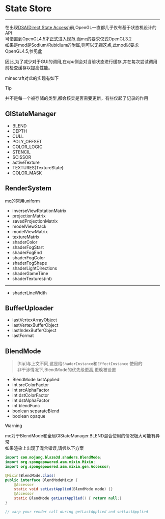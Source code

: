 # State Store

---

在出现[DSA(Direct State Access)](https://www.khronos.org/opengl/wiki/Direct_State_Access)前,OpenGL一直都几乎仅有基于状态机设计的API  
可惜直到OpenGL4.5才正式进入规范,而mc的要求仅式OpenGL3.2  
如果是mod是Sodium/Rubidium的附属,则可以无视这点,此mod以要求OpenGL4.5,参见[此](https://github.com/CaffeineMC/sodium-fabric/commit/01321b0082cea08316b74eff374227d12bb50645)  

因此,为了减少对于GUI的调用,在cpu侧会对当前状态进行缓存,并在每次尝试调用前检查缓存以提高性能。

minecraft对此的实现有如下

> [!tip]
> 并不是每一个被存储的类型,都会核实是否需要更新，有些仅起了记录的作用

## GlStateManager

* BLEND
* DEPTH
* CULL
* POLY_OFFSET
* COLOR_LOGIC
* STENCIL
* SCISSOR
* activeTexture
* TEXTURES(TextureState)
* COLOR_MASK

## RenderSystem

mc的常用uniform
* inverseViewRotationMatrix
* projectionMatrix
* savedProjectionMatrix
* modelViewStack
* modelViewMatrix
* textureMatrix
* shaderColor
* shaderFogStart
* shaderFogEnd
* shaderFogColor
* shaderFogShape
* shaderLightDirections
* shaderGameTime
* shaderTextures(int)
---
* shaderLineWidth

## BufferUploader

* lastVertexArrayObject
* lastVertexBufferObject
* lastIndexBufferObject
* lastFormat

## BlendMode

> [!tip]与上文不同,这是给`ShaderInstance`和`EffectInstance` 使用的  
> 非干涉情况下,BlendMode的优先级更高,更晚被设置

* BlendMode lastApplied
* int srcColorFactor
* int srcAlphaFactor
* int dstColorFactor
* int dstAlphaFactor
* int blendFunc
* boolean separateBlend
* boolean opaque


> [!warning]
> mc对于BlendMode和全局GlStateManager.BLEND混合使用的情况极大可能有异常  
> 如果渲染上出现了混合错误,请尝以下方案  

```java
import com.mojang.blaze3d.shaders.BlendMode;
import org.spongepowered.asm.mixin.Mixin;
import org.spongepowered.asm.mixin.gen.Accessor;

@Mixin(BlendMode.class)
public interface BlendModeMixin {
    @Accessor
    static void setLastApplied(BlendMode mode) {}
    @Accessor
    static BlendMode getLastApplied() { return null;}
}

// warp your render call during getLastApplied and setLastApplied
```
